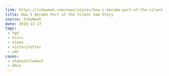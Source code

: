 ```yaml
---
link: https://indyweek.com/news/voices/how-i-became-part-of-the-silent-sam-story/
title: How I Became Part of the Silent Sam Story
source: IndyWeek
date: 2019-12-17
tags:
 - tgd
 - ncscv
 - stone
 - victoryletter
 - udc
cases:
 - shamsettlement
 - dmca
---
```

